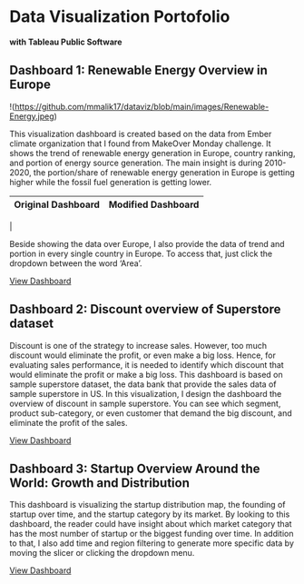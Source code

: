 # Data Visualization Portofolio
**with Tableau Public Software**

## Dashboard 1: Renewable Energy Overview in Europe
!(https://github.com/mmalik17/dataviz/blob/main/images/Renewable-Energy.jpeg)

This visualization dashboard is created based on the data from Ember climate organization that I found from MakeOver Monday challenge. It shows the trend of renewable energy generation in Europe, country ranking, and portion of energy source generation. The main insight is during 2010-2020, the portion/share of renewable energy generation in Europe is getting higher while the fossil fuel generation is getting lower. 

| Original Dashboard | Modified Dashboard |
| -------------------| ------------------ |
|

Beside showing the data over Europe, I also provide the data of trend and portion in every single country in Europe. To access that, just click the dropdown between the word ‘Area’. 

[View Dashboard](https://public.tableau.com/app/profile/muchammad.malik/viz/EnergytransitioninEuropefinaledit/Dashboard2)


## Dashboard 2: Discount overview of Superstore dataset
Discount is one of the strategy to increase sales. However, too much discount would eliminate the profit, or even make a big loss. Hence, for evaluating sales performance, it is needed to identify which discount that would eliminate the profit or make a big loss. 
This dashboard is based on sample superstore dataset, the data bank that provide the sales data of sample superstore in US. In this visualization, I design the dashboard the overview of discount in sample superstore. You can see which segment, product sub-category, or even customer that demand the big discount, and eliminate the profit of the sales.

[View Dashboard](https://public.tableau.com/app/profile/muchammad.malik/viz/Courseracourse-Discountoverviewofsuperstoredataset/SecondTrial)

## Dashboard 3: Startup Overview Around the World: Growth and Distribution
This dashboard is visualizing the startup distribution map, the founding of startup over time, and the startup category by its market. By looking to this dashboard, the reader could have insight about which market category that has the most number of startup or the biggest funding over time. In addition to that, I also add time and region filtering to generate more specific data by moving the slicer or clicking the dropdown menu.

[View Dashboard](https://public.tableau.com/app/profile/muchammad.malik/viz/Startupoverview/StartupOverview)
